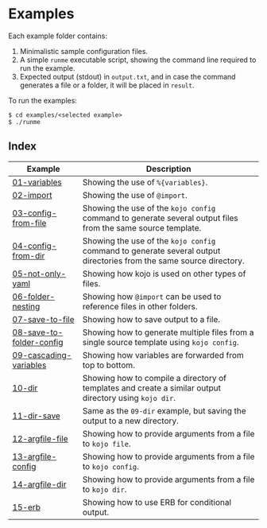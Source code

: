 Examples
==================================================

Each example folder contains:

1. Minimalistic sample configuration files.
2. A simple `runme` executable script, showing the command line required to
   run the example.
3. Expected output (stdout) in `output.txt`, and in case the command generates
   a file or a folder, it will be placed in `result`.

To run the examples:

```shell
$ cd examples/<selected example>
$ ./runme
```

Index
--------------------------------------------------

| Example | Description 
| --------|-----------------------------------------
| [01-variables](01-variables) | Showing the use of `%{variables}`.
| [02-import](02-import) | Showing the use of `@import`.
| [03-config-from-file](03-config-from-file) | Showing the use of the `kojo config` command to generate several output files from the same source template.
| [04-config-from-dir](04-config-from-dir) | Showing the use of the `kojo config` command to generate several output directories from the same source directory.
| [05-not-only-yaml](05-not-only-yaml) | Showing how kojo is used on other types of files.
| [06-folder-nesting](06-folder-nesting) | Showing how `@import` can be used to reference files in other folders.
| [07-save-to-file](07-save-to-file) | Showing how to save output to a file.
| [08-save-to-folder-config](08-save-to-folder-config) | Showing how to generate multiple files from a single source template using `kojo config`.
| [09-cascading-variables](09-cascading-variables) | Showing how variables are forwarded from top to bottom.
| [10-dir](10-dir) | Showing how to compile a directory of templates and create a similar output directory using `kojo dir`.
| [11-dir-save](11-dir-save) | Same as the `09-dir` example, but saving the output to a new directory.
| [12-argfile-file](12-argfile-file) | Showing how to provide arguments from a file to `kojo file`.
| [13-argfile-config](13-argfile-config) | Showing how to provide arguments from a file to `kojo config`.
| [14-argfile-dir](14-argfile-dir) | Showing how to provide arguments from a file to `kojo dir`.
| [15-erb](15-erb) | Showing how to use ERB for conditional output.
